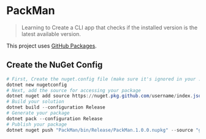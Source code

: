 # PackMan

> Learning to Create a CLI app that checks if the installed version is the latest available version.

This project uses [GitHub Packages](https://github.com/features/packages).

## Create the NuGet Config

```powershell
# First, Create the nuget.config file (make sure it's ignored in your .gitignore settings)
dotnet new nugetconfig
# Next, add the source for accessing your package
dotnet nuget add source https://nuget.pkg.github.com/username/index.json -n "github"
# Build your solution
dotnet build --configuration Release
# Generate your package
dotnet pack --configuration Release
# Publish your package
dotnet nuget push "PackMan/bin/Release/PackMan.1.0.0.nupkg" --source "github"
```
